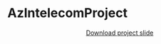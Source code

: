 # AzIntelecomProject

<p align="center"><a href="https://github.com/AqilSafarov/AzIntelecomProject/tree/master">Download project slide</a></p>

